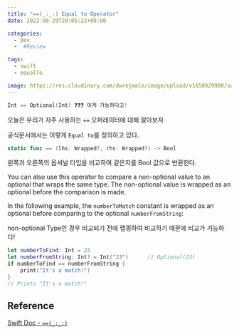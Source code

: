```yaml
---
title: "==(_:_:) Equal to Operator"
date: 2022-08-20T20:05:22+08:00

categories:
  - Dev
  -  #Review

tags:
  - swift
  - equalTo

image: https://res.cloudinary.com/dwrejmale/image/upload/v1658929900/swift_dpaoqx.png #the-creative-exchange-d2zvqp3fpro-unsplash.jpg
---
```


```swift
Int == Optional(Int) ❓❓❓ 이게 가능하다고!
```

오늘은 우리가 자주 사용하는 `==` 오퍼레이터에 대해 알아보자

공식문서에서는 이렇게 `Equal to`를 정의하고 있다.

```swift
static func == (lhs: Wrapped?, rhs: Wrapped?) -> Bool
```

왼쪽과 오른쪽의 옵셔널 타입을 비교하여 같은지를 Bool 값으로 반환한다.

You can also use this operator to compare a non-optional value to an optional that wraps the same type. The non-optional value is wrapped as an optional before the comparison is made.

In the following example, the `numberToMatch` constant is wrapped as an optional before comparing to the optional `numberFromString`:

non-optional Type인 경우 비교되기 전에 랩핑하여 비교하기 때문에 비교가 가능하다!

```swift
let numberToFind: Int = 23
let numberFromString: Int? = Int("23")      // Optional(23)
if numberToFind == numberFromString {
    print("It's a match!")
}
// Prints "It's a match!"
```

## Reference

[Swift Doc - `==(_:_:)`](<https://developer.apple.com/documentation/swift/optional/==(_:_:)-m6x>)
